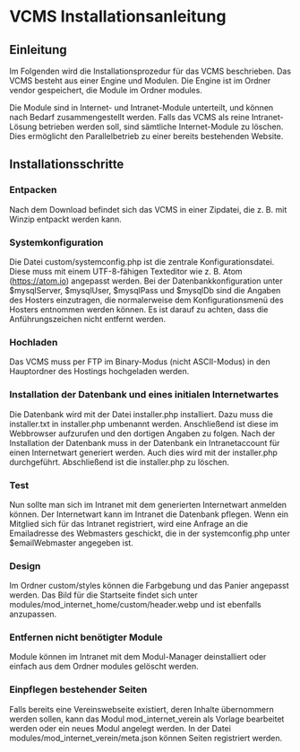 VCMS Installationsanleitung
===========================

Einleitung
----------
Im Folgenden wird die Installationsprozedur für das VCMS beschrieben. Das VCMS besteht aus einer Engine und Modulen. Die Engine ist im Ordner vendor gespeichert, die Module im Ordner modules.

Die Module sind in Internet- und Intranet-Module unterteilt, und können nach Bedarf zusammengestellt werden. Falls das VCMS als reine Intranet-Lösung betrieben werden soll, sind sämtliche Internet-Module zu löschen. Dies ermöglicht den Parallelbetrieb zu einer bereits bestehenden Website.


Installationsschritte
---------------------

### Entpacken

Nach dem Download befindet sich das VCMS in einer Zipdatei, die z. B. mit Winzip entpackt werden kann.

### Systemkonfiguration

Die Datei custom/systemconfig.php ist die zentrale Konfigurationsdatei. Diese muss mit einem UTF-8-fähigen Texteditor wie z. B. Atom (https://atom.io) angepasst werden. Bei der Datenbankkonfiguration unter $mysqlServer, $mysqlUser, $mysqlPass und $mysqlDb sind die Angaben des Hosters einzutragen, die normalerweise dem Konfigurationsmenü des Hosters entnommen werden können. Es ist darauf zu achten, dass die Anführungszeichen nicht entfernt werden.

### Hochladen

Das VCMS muss per FTP im Binary-Modus (nicht ASCII-Modus) in den Hauptordner des Hostings hochgeladen werden.

### Installation der Datenbank und eines initialen Internetwartes

Die Datenbank wird mit der Datei installer.php installiert. Dazu muss die installer.txt in installer.php umbenannt werden. Anschließend ist diese im Webbrowser aufzurufen und den dortigen Angaben zu folgen. Nach der Installation der Datenbank muss in der Datenbank ein Intranetaccount für einen Internetwart generiert werden. Auch dies wird mit der installer.php durchgeführt. Abschließend ist die installer.php zu löschen.

### Test

Nun sollte man sich im Intranet mit dem generierten Internetwart anmelden können. Der Internetwart kann im Intranet die Datenbank pflegen. Wenn ein Mitglied sich für das Intranet registriert, wird eine Anfrage an die Emailadresse des Webmasters geschickt, die in der systemconfig.php unter $emailWebmaster angegeben ist.

### Design

Im Ordner custom/styles können die Farbgebung und das Panier angepasst werden. Das Bild für die Startseite findet sich unter modules/mod_internet_home/custom/header.webp und ist ebenfalls anzupassen.

### Entfernen nicht benötigter Module

Module können im Intranet mit dem Modul-Manager deinstalliert oder einfach aus dem Ordner modules gelöscht werden.

### Einpflegen bestehender Seiten

Falls bereits eine Vereinswebseite existiert, deren Inhalte übernommern werden sollen, kann das Modul mod_internet_verein als Vorlage bearbeitet werden oder ein neues Modul angelegt werden. In der Datei modules/mod_internet_verein/meta.json können Seiten registriert werden.

